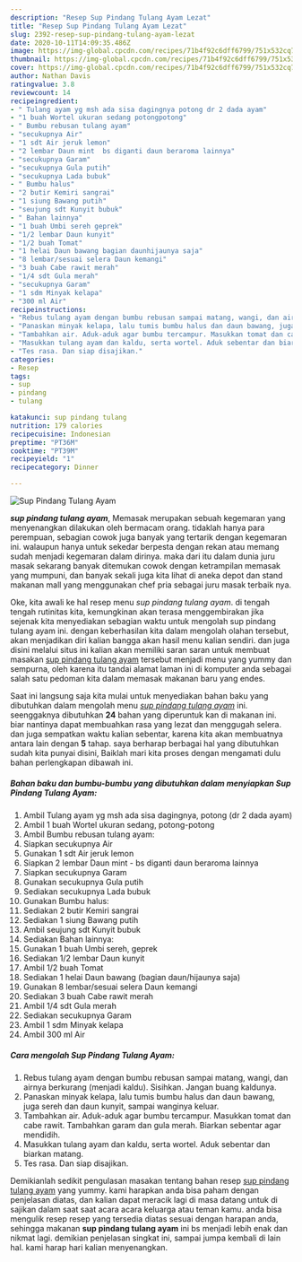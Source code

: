 ```yaml
---
description: "Resep Sup Pindang Tulang Ayam Lezat"
title: "Resep Sup Pindang Tulang Ayam Lezat"
slug: 2392-resep-sup-pindang-tulang-ayam-lezat
date: 2020-10-11T14:09:35.486Z
image: https://img-global.cpcdn.com/recipes/71b4f92c6dff6799/751x532cq70/sup-pindang-tulang-ayam-foto-resep-utama.jpg
thumbnail: https://img-global.cpcdn.com/recipes/71b4f92c6dff6799/751x532cq70/sup-pindang-tulang-ayam-foto-resep-utama.jpg
cover: https://img-global.cpcdn.com/recipes/71b4f92c6dff6799/751x532cq70/sup-pindang-tulang-ayam-foto-resep-utama.jpg
author: Nathan Davis
ratingvalue: 3.8
reviewcount: 14
recipeingredient:
- " Tulang ayam yg msh ada sisa dagingnya potong dr 2 dada ayam"
- "1 buah Wortel ukuran sedang potongpotong"
- " Bumbu rebusan tulang ayam"
- "secukupnya Air"
- "1 sdt Air jeruk lemon"
- "2 lembar Daun mint  bs diganti daun beraroma lainnya"
- "secukupnya Garam"
- "secukupnya Gula putih"
- "secukupnya Lada bubuk"
- " Bumbu halus"
- "2 butir Kemiri sangrai"
- "1 siung Bawang putih"
- "seujung sdt Kunyit bubuk"
- " Bahan lainnya"
- "1 buah Umbi sereh geprek"
- "1/2 lembar Daun kunyit"
- "1/2 buah Tomat"
- "1 helai Daun bawang bagian daunhijaunya saja"
- "8 lembar/sesuai selera Daun kemangi"
- "3 buah Cabe rawit merah"
- "1/4 sdt Gula merah"
- "secukupnya Garam"
- "1 sdm Minyak kelapa"
- "300 ml Air"
recipeinstructions:
- "Rebus tulang ayam dengan bumbu rebusan sampai matang, wangi, dan airnya berkurang (menjadi kaldu). Sisihkan. Jangan buang kaldunya."
- "Panaskan minyak kelapa, lalu tumis bumbu halus dan daun bawang, juga sereh dan daun kunyit, sampai wanginya keluar."
- "Tambahkan air. Aduk-aduk agar bumbu tercampur. Masukkan tomat dan cabe rawit. Tambahkan garam dan gula merah. Biarkan sebentar agar mendidih."
- "Masukkan tulang ayam dan kaldu, serta wortel. Aduk sebentar dan biarkan matang."
- "Tes rasa. Dan siap disajikan."
categories:
- Resep
tags:
- sup
- pindang
- tulang

katakunci: sup pindang tulang 
nutrition: 179 calories
recipecuisine: Indonesian
preptime: "PT36M"
cooktime: "PT39M"
recipeyield: "1"
recipecategory: Dinner

---
```



![Sup Pindang Tulang Ayam](https://img-global.cpcdn.com/recipes/71b4f92c6dff6799/751x532cq70/sup-pindang-tulang-ayam-foto-resep-utama.jpg)

<b><i>sup pindang tulang ayam</i></b>, Memasak merupakan sebuah kegemaran yang menyenangkan dilakukan oleh bermacam orang. tidaklah hanya para perempuan, sebagian cowok juga banyak yang tertarik dengan kegemaran ini. walaupun hanya untuk sekedar berpesta dengan rekan atau memang sudah menjadi kegemaran dalam dirinya. maka dari itu dalam dunia juru masak sekarang banyak ditemukan cowok dengan ketrampilan memasak yang mumpuni, dan banyak sekali juga kita lihat di aneka depot dan stand makanan mall yang menggunakan chef pria sebagai juru masak terbaik nya.



Oke, kita awali ke hal resep menu <i>sup pindang tulang ayam</i>. di tengah tengah rutinitas kita, kemungkinan akan terasa menggembirakan jika sejenak kita menyediakan sebagian waktu untuk mengolah sup pindang tulang ayam ini. dengan keberhasilan kita dalam mengolah olahan tersebut, akan menjadikan diri kalian bangga akan hasil menu kalian sendiri. dan juga disini melalui situs ini kalian akan memiliki saran saran untuk membuat masakan <u>sup pindang tulang ayam</u> tersebut menjadi menu yang yummy dan sempurna, oleh karena itu tandai alamat laman ini di komputer anda sebagai salah satu pedoman kita dalam memasak makanan baru yang endes.


Saat ini langsung saja kita mulai untuk menyediakan bahan baku yang dibutuhkan dalam mengolah menu <u><i>sup pindang tulang ayam</i></u> ini. seenggaknya dibutuhkan <b>24</b> bahan yang diperuntuk kan di makanan ini. biar nantinya dapat membuahkan rasa yang lezat dan menggugah selera. dan juga sempatkan waktu kalian sebentar, karena kita akan membuatnya antara lain dengan <b>5</b> tahap. saya berharap berbagai hal yang dibutuhkan sudah kita punyai disini, Baiklah mari kita proses dengan mengamati dulu bahan perlengkapan dibawah ini.

<!--inarticleads1-->

##### Bahan baku dan bumbu-bumbu yang dibutuhkan dalam menyiapkan Sup Pindang Tulang Ayam:

1. Ambil  Tulang ayam yg msh ada sisa dagingnya, potong (dr 2 dada ayam)
1. Ambil 1 buah Wortel ukuran sedang, potong-potong
1. Ambil  Bumbu rebusan tulang ayam:
1. Siapkan secukupnya Air
1. Gunakan 1 sdt Air jeruk lemon
1. Siapkan 2 lembar Daun mint - bs diganti daun beraroma lainnya
1. Siapkan secukupnya Garam
1. Gunakan secukupnya Gula putih
1. Sediakan secukupnya Lada bubuk
1. Gunakan  Bumbu halus:
1. Sediakan 2 butir Kemiri sangrai
1. Sediakan 1 siung Bawang putih
1. Ambil seujung sdt Kunyit bubuk
1. Sediakan  Bahan lainnya:
1. Gunakan 1 buah Umbi sereh, geprek
1. Sediakan 1/2 lembar Daun kunyit
1. Ambil 1/2 buah Tomat
1. Sediakan 1 helai Daun bawang (bagian daun/hijaunya saja)
1. Gunakan 8 lembar/sesuai selera Daun kemangi
1. Sediakan 3 buah Cabe rawit merah
1. Ambil 1/4 sdt Gula merah
1. Sediakan secukupnya Garam
1. Ambil 1 sdm Minyak kelapa
1. Ambil 300 ml Air




<!--inarticleads2-->

##### Cara mengolah Sup Pindang Tulang Ayam:

1. Rebus tulang ayam dengan bumbu rebusan sampai matang, wangi, dan airnya berkurang (menjadi kaldu). Sisihkan. Jangan buang kaldunya.
1. Panaskan minyak kelapa, lalu tumis bumbu halus dan daun bawang, juga sereh dan daun kunyit, sampai wanginya keluar.
1. Tambahkan air. Aduk-aduk agar bumbu tercampur. Masukkan tomat dan cabe rawit. Tambahkan garam dan gula merah. Biarkan sebentar agar mendidih.
1. Masukkan tulang ayam dan kaldu, serta wortel. Aduk sebentar dan biarkan matang.
1. Tes rasa. Dan siap disajikan.




Demikianlah sedikit pengulasan masakan tentang bahan resep <u>sup pindang tulang ayam</u> yang yummy. kami harapkan anda bisa paham dengan penjelasan diatas, dan kalian dapat meracik lagi di masa datang untuk di sajikan dalam saat saat acara acara keluarga atau teman kamu. anda bisa mengulik resep resep yang tersedia diatas sesuai dengan harapan anda, sehingga makanan <b>sup pindang tulang ayam</b> ini bs menjadi lebih enak dan nikmat lagi. demikian penjelasan singkat ini, sampai jumpa kembali di lain hal. kami harap hari kalian menyenangkan.

